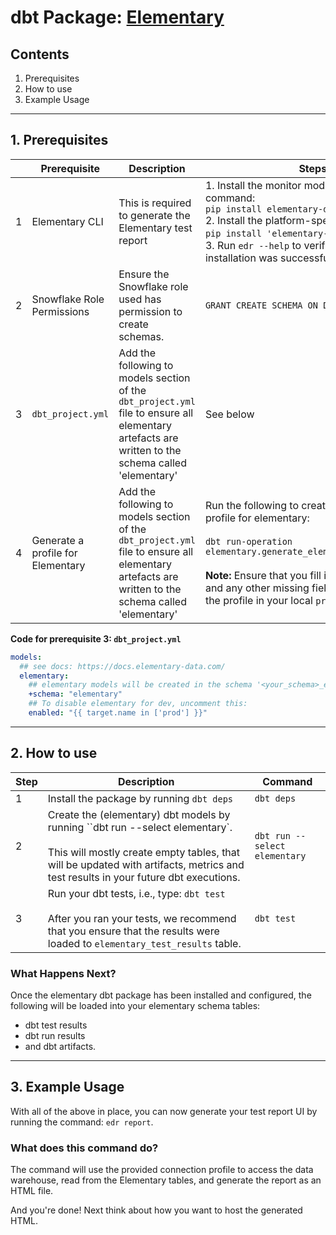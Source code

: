 # dbt Package: [Elementary](https://www.elementary-data.com/)

## Contents

1. Prerequisites
2. How to use
3. Example Usage

---

## 1. Prerequisites

|   | Prerequisite               | Description                                                      | Steps |
| - | -------------------------- | ---------------------------------------------------------------- | ----- |
| 1 | Elementary CLI             | This is required to generate the Elementary test report          | 1. Install the monitor module by running the command:<br/> `pip install elementary-data`<br/> 2. Install the platform-specific module:<br/>`pip install 'elementary-data[snowflake]'`.<br/>3. Run `edr --help` to verify whether the installation was successful. |
| 2 | Snowflake Role Permissions | Ensure the Snowflake role used has permission to create schemas. | `GRANT CREATE SCHEMA ON DATABASE <DB>` |
| 3 | `dbt_project.yml`          | Add the following to models section of the `dbt_project.yml` file to ensure all elementary artefacts are written to the schema called 'elementary' | See below |
| 4 | Generate a profile for Elementary          | Add the following to models section of the `dbt_project.yml` file to ensure all elementary artefacts are written to the schema called 'elementary' | Run the following to create a connection profile for elementary:<br/><br/>`dbt run-operation elementary.generate_elementary_cli_profile`<br/><br/>**Note:** Ensure that you fill in your password and any other missing fields after you paste the profile in your local `profiles.yml` file. |

**Code for prerequisite 3: `dbt_project.yml`**

```yaml
models:
  ## see docs: https://docs.elementary-data.com/
  elementary:
    ## elementary models will be created in the schema '<your_schema>_elementary'
    +schema: "elementary"
    ## To disable elementary for dev, uncomment this:
    enabled: "{{ target.name in ['prod'] }}"
```

---

## 2. How to use

| Step | Description                  | Command |
| -----| -----------------------------| -------|
| 1    | Install the package by running `dbt deps` | `dbt deps` |
| 2    | Create the (elementary) dbt models by running ``dbt run --select elementary`.<br/><br/>This will mostly create empty tables, that will be updated with artifacts, metrics and test results in your future dbt executions. | `dbt run --select elementary` |
| 3    | Run your dbt tests, i.e., type: `dbt test`<br/><br/>After you ran your tests, we recommend that you ensure that the results were loaded to `elementary_test_results` table. | `dbt test` |

### What Happens Next?

Once the elementary dbt package has been installed and configured, the following will be loaded into your elementary schema tables:

* dbt test results
* dbt run results
* and dbt artifacts.

---

## 3. Example Usage

With all of the above in place, you can now generate your test report UI by running the command: `edr report`.

### What does this command do?

The command will use the provided connection profile to access the data warehouse, read from the Elementary tables, and generate the report as an HTML file.

And you're done! Next think about how you want to host the generated HTML.
